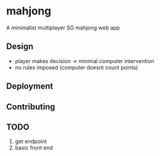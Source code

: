 # mahjong
A minimalist multiplayer SG mahjong web app


## Design 
* player makes decision -> minimal computer intervention
* no rules imposed (computer doesnt count points)

## Deployment

## Contributing

## TODO
1. get endpoint
2. basic front end 
